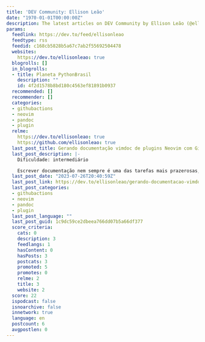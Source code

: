 ```yaml
---
title: 'DEV Community: Ellison Leão'
date: "1970-01-01T00:00:00Z"
description: The latest articles on DEV Community by Ellison Leão (@ellisonleao).
params:
  feedlink: https://dev.to/feed/ellisonleao
  feedtype: rss
  feedid: c168cb5828b5a67c7ab2f55692504478
  websites:
    https://dev.to/ellisonleao: true
  blogrolls: []
  in_blogrolls:
  - title: Planeta PythonBrasil
    description: ""
    id: 4f2d1578b8bd180c4563ef81891b0937
  recommended: []
  recommender: []
  categories:
  - githubactions
  - neovim
  - pandoc
  - plugin
  relme:
    https://dev.to/ellisonleao: true
    https://github.com/ellisonleao: true
  last_post_title: Gerando documentação vimdoc de plugins Neovim com Github Actions
  last_post_description: |-
    Dificuldade: intermediário

    Escrever documentação nem sempre é uma das tarefas mais prazerosas, mas ter uma boa documentação nos nossos projetos é o que realmente faz diferença. Ainda mais
  last_post_date: "2023-07-26T20:40:59Z"
  last_post_link: https://dev.to/ellisonleao/gerando-documentacao-vimdoc-de-plugins-neovim-com-github-actions-22if
  last_post_categories:
  - githubactions
  - neovim
  - pandoc
  - plugin
  last_post_language: ""
  last_post_guid: 1c9dc59ce2dbeea766dd07b5a66df377
  score_criteria:
    cats: 0
    description: 3
    feedlangs: 1
    hasContent: 0
    hasPosts: 3
    postcats: 3
    promoted: 5
    promotes: 0
    relme: 2
    title: 3
    website: 2
  score: 22
  ispodcast: false
  isnoarchive: false
  innetwork: true
  language: en
  postcount: 6
  avgpostlen: 0
---
```

